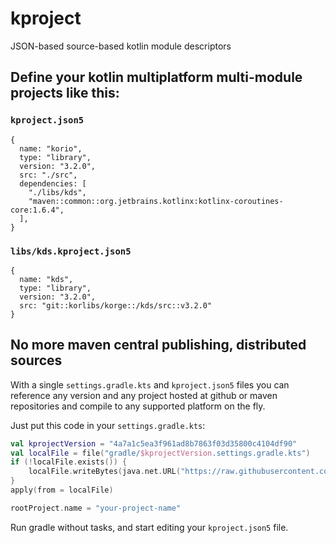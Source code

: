 # kproject

JSON-based source-based kotlin module descriptors

## Define your kotlin multiplatform multi-module projects like this:

### `kproject.json5`

```
{
  name: "korio",
  type: "library",
  version: "3.2.0",
  src: "./src",
  dependencies: [
    "./libs/kds",
    "maven::common::org.jetbrains.kotlinx:kotlinx-coroutines-core:1.6.4",
  ],
}
```

### `libs/kds.kproject.json5`

```
{
  name: "kds",
  type: "library",
  version: "3.2.0",
  src: "git::korlibs/korge::/kds/src::v3.2.0"
}
```

## No more maven central publishing, distributed sources

With a single `settings.gradle.kts` and `kproject.json5`
files you can reference any version and any project hosted at github or maven repositories
and compile to any supported platform on the fly.

Just put this code in your `settings.gradle.kts`:

```kotlin
val kprojectVersion = "4a7a1c5ea3f961ad8b7863f03d35800c4104df90"
val localFile = file("gradle/$kprojectVersion.settings.gradle.kts")
if (!localFile.exists()) {
    localFile.writeBytes(java.net.URL("https://raw.githubusercontent.com/korlibs/kproject/$kprojectVersion/settings.gradle.kts").readBytes())
}
apply(from = localFile)

rootProject.name = "your-project-name"
```

Run gradle without tasks, and start editing your `kproject.json5` file.
